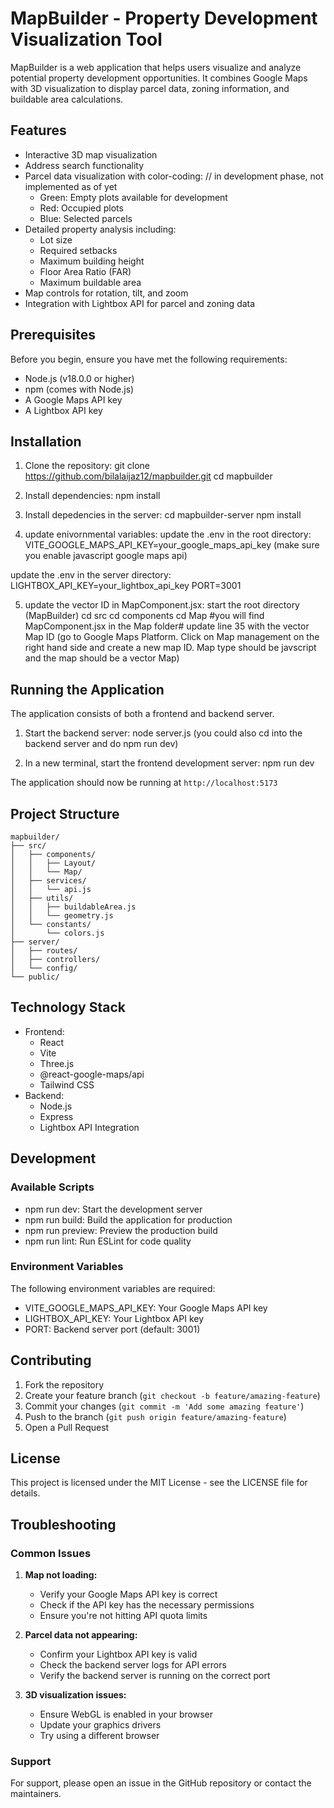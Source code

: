# MapBuilder - Property Development Visualization Tool

MapBuilder is a web application that helps users visualize and analyze potential property development opportunities. It combines Google Maps with 3D visualization to display parcel data, zoning information, and buildable area calculations.

## Features

- Interactive 3D map visualization
- Address search functionality
- Parcel data visualization with color-coding: // in development phase, not implemented as of yet
  - Green: Empty plots available for development 
  - Red: Occupied plots
  - Blue: Selected parcels
- Detailed property analysis including:
  - Lot size
  - Required setbacks
  - Maximum building height
  - Floor Area Ratio (FAR)
  - Maximum buildable area
- Map controls for rotation, tilt, and zoom
- Integration with Lightbox API for parcel and zoning data

## Prerequisites

Before you begin, ensure you have met the following requirements:
- Node.js (v18.0.0 or higher)
- npm (comes with Node.js)
- A Google Maps API key
- A Lightbox API key

## Installation

1. Clone the repository:
git clone https://github.com/bilalaijaz12/mapbuilder.git
cd mapbuilder


2. Install dependencies:
npm install

3. Install depedencies in the server:
cd mapbuilder-server
npm install

4. update enivornmental variables:
update the .env in the root directory:
VITE_GOOGLE_MAPS_API_KEY=your_google_maps_api_key (make sure you enable javascript google maps api)

update the .env in the server directory:
LIGHTBOX_API_KEY=your_lightbox_api_key
PORT=3001

5. update the vector ID in MapComponent.jsx:
start the root directory (MapBuilder)
cd src
cd components
cd Map
#you will find MapComponent.jsx in the Map folder#
update line 35 with the vector Map ID (go to Google Maps Platform. Click on Map management on the right hand side and create a new map ID. Map type should be javscript and the map should be a vector Map)


## Running the Application

The application consists of both a frontend and backend server.

1. Start the backend server:
node server.js (you could also cd into the backend server and do npm run dev)


2. In a new terminal, start the frontend development server:
npm run dev


The application should now be running at `http://localhost:5173`

## Project Structure

```
mapbuilder/
├── src/
│   ├── components/
│   │   ├── Layout/
│   │   └── Map/
│   ├── services/
│   │   └── api.js
│   ├── utils/
│   │   ├── buildableArea.js
│   │   └── geometry.js
│   └── constants/
│       └── colors.js
├── server/
│   ├── routes/
│   ├── controllers/
│   └── config/
└── public/
```

## Technology Stack

- Frontend:
  - React
  - Vite
  - Three.js
  - @react-google-maps/api
  - Tailwind CSS
- Backend:
  - Node.js
  - Express
  - Lightbox API Integration

## Development

### Available Scripts

- npm run dev: Start the development server
- npm run build: Build the application for production
- npm run preview: Preview the production build
- npm run lint: Run ESLint for code quality

### Environment Variables

The following environment variables are required:

- VITE_GOOGLE_MAPS_API_KEY: Your Google Maps API key
- LIGHTBOX_API_KEY: Your Lightbox API key
- PORT: Backend server port (default: 3001)

## Contributing

1. Fork the repository
2. Create your feature branch (`git checkout -b feature/amazing-feature`)
3. Commit your changes (`git commit -m 'Add some amazing feature'`)
4. Push to the branch (`git push origin feature/amazing-feature`)
5. Open a Pull Request

## License

This project is licensed under the MIT License - see the LICENSE file for details.

## Troubleshooting

### Common Issues

1. **Map not loading:**
   - Verify your Google Maps API key is correct
   - Check if the API key has the necessary permissions
   - Ensure you're not hitting API quota limits

2. **Parcel data not appearing:**
   - Confirm your Lightbox API key is valid
   - Check the backend server logs for API errors
   - Verify the backend server is running on the correct port

3. **3D visualization issues:**
   - Ensure WebGL is enabled in your browser
   - Update your graphics drivers
   - Try using a different browser

### Support

For support, please open an issue in the GitHub repository or contact the maintainers.
